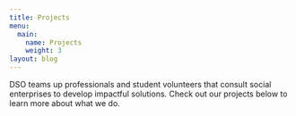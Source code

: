 ```yaml
---
title: Projects
menu:
  main:
    name: Projects
    weight: 3
layout: blog
---
```

DSO teams up professionals and student volunteers that consult social enterprises to develop impactful solutions. Check out our projects below to learn more about what we do.
